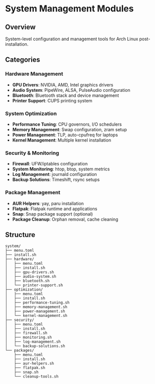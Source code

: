 # System Management Modules

## Overview
System-level configuration and management tools for Arch Linux post-installation.

## Categories

### Hardware Management
- **GPU Drivers**: NVIDIA, AMD, Intel graphics drivers
- **Audio System**: PipeWire, ALSA, PulseAudio configuration
- **Bluetooth**: Bluetooth stack and device management
- **Printer Support**: CUPS printing system

### System Optimization
- **Performance Tuning**: CPU governors, I/O schedulers
- **Memory Management**: Swap configuration, zram setup
- **Power Management**: TLP, auto-cpufreq for laptops
- **Kernel Management**: Multiple kernel installation

### Security & Monitoring
- **Firewall**: UFW/iptables configuration
- **System Monitoring**: htop, btop, system metrics
- **Log Management**: journald configuration
- **Backup Solutions**: Timeshift, rsync setups

### Package Management
- **AUR Helpers**: yay, paru installation
- **Flatpak**: Flatpak runtime and applications
- **Snap**: Snap package support (optional)
- **Package Cleanup**: Orphan removal, cache cleaning

## Structure
```
system/
├── menu.toml
├── install.sh
├── hardware/
│   ├── menu.toml
│   ├── install.sh
│   ├── gpu-drivers.sh
│   ├── audio-system.sh
│   ├── bluetooth.sh
│   └── printer-support.sh
├── optimization/
│   ├── menu.toml
│   ├── install.sh
│   ├── performance-tuning.sh
│   ├── memory-management.sh
│   ├── power-management.sh
│   └── kernel-management.sh
├── security/
│   ├── menu.toml
│   ├── install.sh
│   ├── firewall.sh
│   ├── monitoring.sh
│   ├── log-management.sh
│   └── backup-solutions.sh
└── packages/
    ├── menu.toml
    ├── install.sh
    ├── aur-helpers.sh
    ├── flatpak.sh
    ├── snap.sh
    └── cleanup-tools.sh
```
